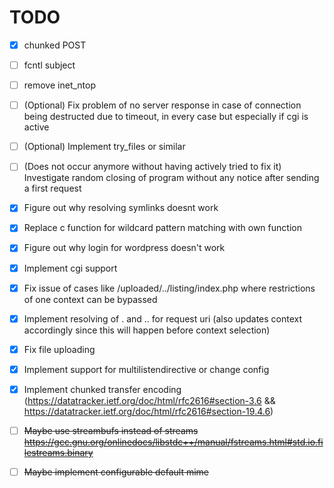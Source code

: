 # TODO

- [x] chunked POST
- [ ] fcntl subject
- [ ] remove inet_ntop

- [ ] (Optional) Fix problem of no server response in case of connection being destructed due to timeout, in every case but especially if cgi is active
- [ ] (Optional) Implement try_files or similar
- [ ] (Does not occur anymore without having actively tried to fix it) Investigate random closing of program without any notice after sending a first request

- [x] Figure out why resolving symlinks doesnt work
- [x] Replace c function for wildcard pattern matching with own function
- [x] Figure out why login for wordpress doesn't work
- [x] Implement cgi support
- [x] Fix issue of cases like /uploaded/../listing/index.php where restrictions of one context can be bypassed
- [x] Implement resolving of . and .. for request uri (also updates context accordingly since this will happen before context selection)
- [x] Fix file uploading
- [x] Implement support for multilistendirective or change config
- [x] Implement chunked transfer encoding (https://datatracker.ietf.org/doc/html/rfc2616#section-3.6 
                                          && https://datatracker.ietf.org/doc/html/rfc2616#section-19.4.6)

- [ ] <del>Maybe use streambufs instead of streams https://gcc.gnu.org/onlinedocs/libstdc++/manual/fstreams.html#std.io.filestreams.binary</del>
- [ ] <del>Maybe implement configurable default mime</del>